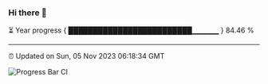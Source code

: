 ### Hi there 👋

⏳ Year progress { █████████████████████████▁▁▁▁▁ } 84.46 %

---

⏰ Updated on Sun, 05 Nov 2023 06:18:34 GMT

![Progress Bar CI](https://github.com/liununu/liununu/workflows/Progress%20Bar%20CI/badge.svg)

